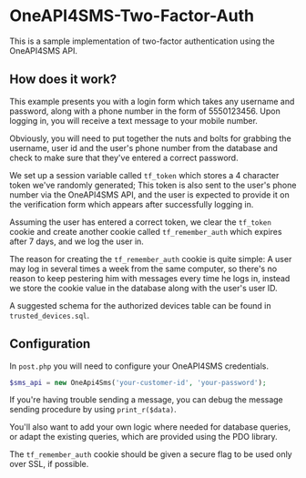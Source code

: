 # OneAPI4SMS-Two-Factor-Auth

This is a sample implementation of two-factor authentication using the OneAPI4SMS API.

## How does it work?

This example presents you with a login form which takes any username and password, along with a phone number in the form of 5550123456. Upon logging in, you will receive a text message to your mobile number. 

Obviously, you will need to put together the nuts and bolts for grabbing the username, user id and the user's phone number from the database and check to make sure that they've entered a correct password.

We set up a session variable called `tf_token` which stores a 4 character token we've randomly generated; This token is also sent to the user's phone number via the OneAPI4SMS API, and the user is expected to provide it on the verification form which appears after successfully logging in.

Assuming the user has entered a correct token, we clear the `tf_token` cookie and create another cookie called `tf_remember_auth` which expires after 7 days, and we log the user in.

The reason for creating the `tf_remember_auth` cookie is quite simple: A user may log in several times a week from the same computer, so there's no reason to keep pestering him with messages every time he logs in, instead we store the cookie value in the database along with the user's user ID.

A suggested schema for the authorized devices table can be found in `trusted_devices.sql`.

## Configuration

In `post.php` you will need to configure your OneAPI4SMS credentials.
```php
$sms_api = new OneApi4Sms('your-customer-id', 'your-password');
```
If you're having trouble sending a message, you can debug the message sending procedure by using `print_r($data)`.

You'll also want to add your own logic where needed for database queries, or adapt the existing queries, which are provided using the PDO library.

The `tf_remember_auth` cookie should be given a secure flag to be used only over SSL, if possible.
